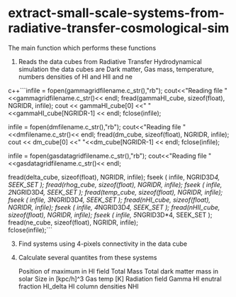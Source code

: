 # extract-small-scale-systems-from-radiative-transfer-cosmological-sim

The main function which performs these functions 

1)  Reads the data cubes from Radiative Transfer Hydrodynamical simulation 
    the data cubes are Dark matter, Gas mass, temperature, 
    numbers densities of HI and HII and ne


  c++```infile  = fopen(gammagridfilename.c_str(),"rb");
  cout<<"Reading file "<<gammagridfilename.c_str()<< endl;
  fread(gammaHI_cube, sizeof(float), NGRIDR, infile);
  cout << gammaHI_cube[0] <<" "<<gammaHI_cube[NGRIDR-1] << endl;
  fclose(infile);


  infile  = fopen(dmfilename.c_str(),"rb");
  cout<<"Reading file "<<dmfilename.c_str()<< endl;
  fread(dm_cube, sizeof(float), NGRIDR, infile);
  cout << dm_cube[0] <<" "<<dm_cube[NGRIDR-1] << endl;
  fclose(infile);


  infile  = fopen(gasdatagridfilename.c_str(),"rb");
  cout<<"Reading file "<<gasdatagridfilename.c_str()<< endl;

  fread(delta_cube, sizeof(float), NGRIDR, infile);
  fseek ( infile,   NGRID3D*4, SEEK_SET );
  fread(rhog_cube, sizeof(float), NGRIDR, infile);
  fseek ( infile,   2*NGRID3D*4, SEEK_SET );
  fread(temp_cube, sizeof(float), NGRIDR, infile);
  fseek ( infile, 3*NGRID3D*4, SEEK_SET );
  fread(nHI_cube, sizeof(float), NGRIDR, infile);
  fseek ( infile, 4*NGRID3D*4, SEEK_SET );
  fread(nHII_cube, sizeof(float), NGRIDR, infile);
  fseek ( infile, 5*NGRID3D*4, SEEK_SET );
  fread(ne_cube, sizeof(float), NGRIDR, infile);  
  fclose(infile);```


    
    
3) Find systems using 4-pixels connectivity in the data cube  

4) Calculate several quantites from these systems

	Position of maximum in HI field
	Total Mass
	Total dark matter mass in solar
	Size in [kpc/h]^3
	Gas temp [K]
	Radiation field Gamma
	HI enutral fraction HI_delta
	HI column densities NHI
